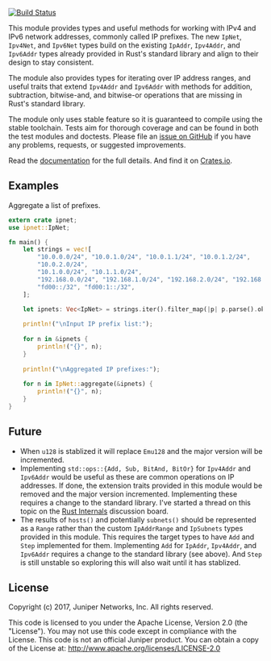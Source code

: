 [![Build Status](https://travis-ci.org/krisprice/ipnet.svg?branch=master)](https://travis-ci.org/krisprice/ipnet)

This module provides types and useful methods for working with IPv4 and IPv6 network addresses, commonly called IP prefixes. The new `IpNet`, `Ipv4Net`, and `Ipv6Net` types build on the existing `IpAddr`, `Ipv4Addr`, and `Ipv6Addr` types already provided in Rust's standard library and align to their design to stay consistent.

The module also provides types for iterating over IP address ranges, and useful traits that extend `Ipv4Addr` and `Ipv6Addr` with methods for addition, subtraction, bitwise-and, and bitwise-or operations that are missing in Rust's standard library.

The module only uses stable feature so it is guaranteed to compile using the stable toolchain. Tests aim for thorough coverage and can be found in both the test modules and doctests. Please file an [issue on GitHub] if you have any problems, requests, or suggested improvements.

Read the [documentation] for the full details. And find it on [Crates.io].

[documentation]: https://docs.rs/ipnet/
[Crates.io]: https://crates.io/crates/ipnet
[issue on GitHub]: https://github.com/krisprice/ipnet/issues

## Examples

Aggregate a list of prefixes.

```rust
extern crate ipnet;
use ipnet::IpNet;

fn main() {
    let strings = vec![
        "10.0.0.0/24", "10.0.1.0/24", "10.0.1.1/24", "10.0.1.2/24",
        "10.0.2.0/24",
        "10.1.0.0/24", "10.1.1.0/24",
        "192.168.0.0/24", "192.168.1.0/24", "192.168.2.0/24", "192.168.3.0/24",
        "fd00::/32", "fd00:1::/32",
    ];

    let ipnets: Vec<IpNet> = strings.iter().filter_map(|p| p.parse().ok()).collect();
    
    println!("\nInput IP prefix list:");
    
    for n in &ipnets {
        println!("{}", n);
    }
    
    println!("\nAggregated IP prefixes:");
    
    for n in IpNet::aggregate(&ipnets) {
        println!("{}", n);
    }
}
```

## Future

* When `u128` is stablized it will replace `Emu128` and the major version will be incremented.
* Implementing `std::ops::{Add, Sub, BitAnd, BitOr}` for `Ipv4Addr` and `Ipv6Addr` would be useful as these are common operations on IP addresses. If done, the extension traits provided in this module would be removed and the major version incremented. Implementing these requires a change to the standard library. I've started a thread on this topic on the [Rust Internals](https://internals.rust-lang.org/t/pre-rfc-implementing-add-sub-bitand-bitor-for-ipaddr-ipv4addr-ipv6addr/) discussion board.
* The results of `hosts()` and potentially `subnets()` should be represented as a `Range` rather than the custom `IpAddrRange` and `IpSubnets` types provided in this module. This requires the target types to have `Add` and `Step` implemented for them. Implementing `Add` for `IpAddr`, `Ipv4Addr`, and `Ipv6Addr` requires a change to the standard library (see above). And `Step` is still unstable so exploring this will also wait until it has stablized.

## License

Copyright (c) 2017, Juniper Networks, Inc. All rights reserved.

This code is licensed to you under the Apache License, Version 2.0 (the "License"). You may not use this code except in compliance with the License. This code is not an official Juniper product. You can obtain a copy of the License at: http://www.apache.org/licenses/LICENSE-2.0
